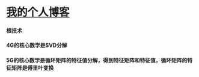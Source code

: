 # <a href="http://itanfeng.github.io">我的个人博客</a>

#### 根技术

#### 4G的核心数学是SVD分解

#### 5G的核心数学是循环矩阵的特征值分解，得到特征矩阵和特征值，循环矩阵的特征矩阵是傅里叶变换




